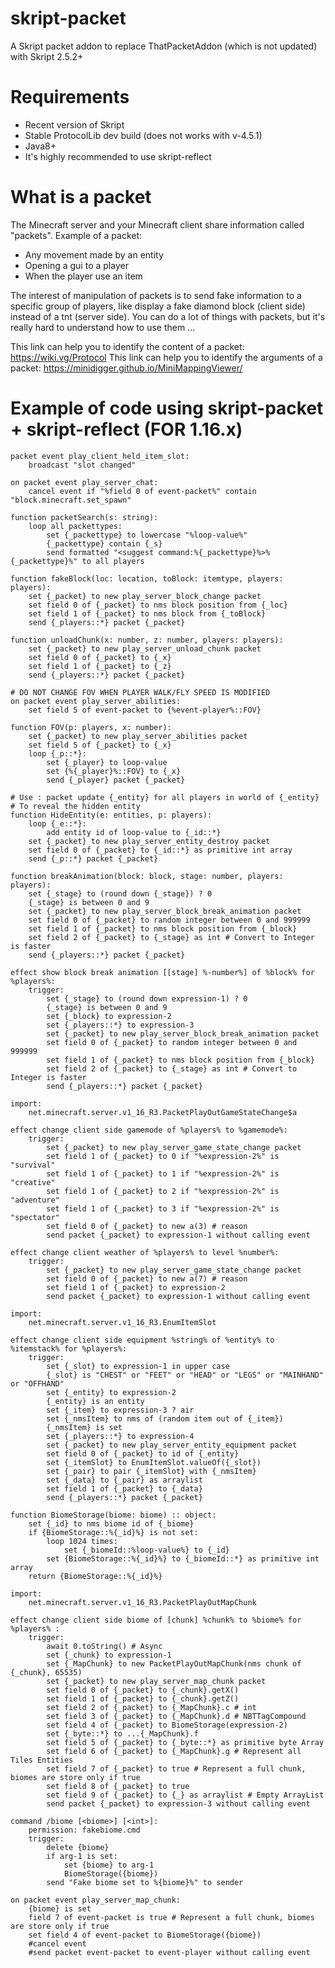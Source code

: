 # skript-packet
A Skript packet addon to replace ThatPacketAddon (which is not updated) with Skript 2.5.2+

# Requirements
 - Recent version of Skript
 - Stable ProtocolLib dev build (does not works with v-4.5.1)
 - Java8+
 - It's highly recommended to use skript-reflect

# What is a packet
The Minecraft server and your Minecraft client share information called "packets".
Example of a packet:  
 - Any movement made by an entity
 - Opening a gui to a player
 - When the player use an item

The interest of manipulation of packets is to send fake information to a specific group of players, like display a fake diamond block (client side) instead of a tnt (server side).
You can do a lot of things with packets, but it's really hard to understand how to use them ...

This link can help you to identify the content of a packet: https://wiki.vg/Protocol
This link can help you to identify the arguments of a packet: https://minidigger.github.io/MiniMappingViewer/
 
# Example of code using skript-packet + skript-reflect (FOR 1.16.x)

```applescript
packet event play_client_held_item_slot:
    broadcast "slot changed"
    
on packet event play_server_chat:
    cancel event if "%field 0 of event-packet%" contain "block.minecraft.set_spawn"
```


```applescript
function packetSearch(s: string):
    loop all packettypes:
        set {_packettype} to lowercase "%loop-value%"
        {_packettype} contain {_s}
        send formatted "<suggest command:%{_packettype}%>%{_packettype}%" to all players
```


```applescript
function fakeBlock(loc: location, toBlock: itemtype, players: players):
    set {_packet} to new play_server_block_change packet
    set field 0 of {_packet} to nms block position from {_loc}
    set field 1 of {_packet} to nms block from {_toBlock}
    send {_players::*} packet {_packet}
```


```applescript
function unloadChunk(x: number, z: number, players: players):
    set {_packet} to new play_server_unload_chunk packet
    set field 0 of {_packet} to {_x}
    set field 1 of {_packet} to {_z}
    send {_players::*} packet {_packet}
```


```applescript
# DO NOT CHANGE FOV WHEN PLAYER WALK/FLY SPEED IS MODIFIED
on packet event play_server_abilities:
    set field 5 of event-packet to {%event-player%::FOV}

function FOV(p: players, x: number):
    set {_packet} to new play_server_abilities packet
    set field 5 of {_packet} to {_x}
    loop {_p::*}:
        set {_player} to loop-value
        set {%{_player}%::FOV} to {_x}
        send {_player} packet {_packet}
```


```applescript
# Use : packet update {_entity} for all players in world of {_entity}
# To reveal the hidden entity
function HideEntity(e: entities, p: players):
    loop {_e::*}:
        add entity id of loop-value to {_id::*}
    set {_packet} to new play_server_entity_destroy packet
    set field 0 of {_packet} to {_id::*} as primitive int array
    send {_p::*} packet {_packet}
```


```applescript
function breakAnimation(block: block, stage: number, players: players):
    set {_stage} to (round down {_stage}) ? 0
    {_stage} is between 0 and 9
    set {_packet} to new play_server_block_break_animation packet
    set field 0 of {_packet} to random integer between 0 and 999999
    set field 1 of {_packet} to nms block position from {_block}
    set field 2 of {_packet} to {_stage} as int # Convert to Integer is faster
    send {_players::*} packet {_packet}

effect show block break animation [[stage] %-number%] of %block% for %players%:
    trigger:
        set {_stage} to (round down expression-1) ? 0
        {_stage} is between 0 and 9
        set {_block} to expression-2
        set {_players::*} to expression-3
        set {_packet} to new play_server_block_break_animation packet
        set field 0 of {_packet} to random integer between 0 and 999999
        set field 1 of {_packet} to nms block position from {_block}
        set field 2 of {_packet} to {_stage} as int # Convert to Integer is faster
        send {_players::*} packet {_packet}
```


```applescript
import:
    net.minecraft.server.v1_16_R3.PacketPlayOutGameStateChange$a

effect change client side gamemode of %players% to %gamemode%:
    trigger:
        set {_packet} to new play_server_game_state_change packet
        set field 1 of {_packet} to 0 if "%expression-2%" is "survival"
        set field 1 of {_packet} to 1 if "%expression-2%" is "creative"
        set field 1 of {_packet} to 2 if "%expression-2%" is "adventure"
        set field 1 of {_packet} to 3 if "%expression-2%" is "spectator" 
        set field 0 of {_packet} to new a(3) # reason
        send packet {_packet} to expression-1 without calling event

effect change client weather of %players% to level %number%:
    trigger:
        set {_packet} to new play_server_game_state_change packet
        set field 0 of {_packet} to new a(7) # reason
        set field 1 of {_packet} to expression-2
        send packet {_packet} to expression-1 without calling event
```


```applescript
import:
    net.minecraft.server.v1_16_R3.EnumItemSlot

effect change client side equipment %string% of %entity% to %itemstack% for %players%:
    trigger:
        set {_slot} to expression-1 in upper case
        {_slot} is "CHEST" or "FEET" or "HEAD" or "LEGS" or "MAINHAND" or "OFFHAND"
        set {_entity} to expression-2
        {_entity} is an entity
        set {_item} to expression-3 ? air
        set {_nmsItem} to nms of (random item out of {_item})
        {_nmsItem} is set
        set {_players::*} to expression-4
        set {_packet} to new play_server_entity_equipment packet
        set field 0 of {_packet} to id of {_entity}
        set {_itemSlot} to EnumItemSlot.valueOf({_slot})
        set {_pair} to pair {_itemSlot} with {_nmsItem}
        set {_data} to {_pair} as arraylist
        set field 1 of {_packet} to {_data}
        send {_players::*} packet {_packet}
```


```applescript
function BiomeStorage(biome: biome) :: object:
    set {_id} to nms biome id of {_biome}
    if {BiomeStorage::%{_id}%} is not set:
        loop 1024 times:
            set {_biomeId::%loop-value%} to {_id}
        set {BiomeStorage::%{_id}%} to {_biomeId::*} as primitive int array
    return {BiomeStorage::%{_id}%}

import:
    net.minecraft.server.v1_16_R3.PacketPlayOutMapChunk

effect change client side biome of [chunk] %chunk% to %biome% for %players% :
    trigger:
        await 0.toString() # Async
        set {_chunk} to expression-1
        set {_MapChunk} to new PacketPlayOutMapChunk(nms chunk of {_chunk}, 65535)
        set {_packet} to new play_server_map_chunk packet
        set field 0 of {_packet} to {_chunk}.getX()
        set field 1 of {_packet} to {_chunk}.getZ()
        set field 2 of {_packet} to {_MapChunk}.c # int
        set field 3 of {_packet} to {_MapChunk}.d # NBTTagCompound
        set field 4 of {_packet} to BiomeStorage(expression-2)
        set {_byte::*} to ...{_MapChunk}.f
        set field 5 of {_packet} to {_byte::*} as primitive byte Array
        set field 6 of {_packet} to {_MapChunk}.g # Represent all Tiles Entities
        set field 7 of {_packet} to true # Represent a full chunk, biomes are store only if true
        set field 8 of {_packet} to true
        set field 9 of {_packet} to {_} as arraylist # Empty ArrayList
        send packet {_packet} to expression-3 without calling event
        
command /biome [<biome>] [<int>]:
    permission: fakebiome.cmd
    trigger:
        delete {biome}
        if arg-1 is set:
            set {biome} to arg-1
            BiomeStorage({biome})
        send "Fake biome set to %{biome}%" to sender

on packet event play_server_map_chunk:
    {biome} is set
    field 7 of event-packet is true # Represent a full chunk, biomes are store only if true
    set field 4 of event-packet to BiomeStorage({biome})
    #cancel event
    #send packet event-packet to event-player without calling event
```
